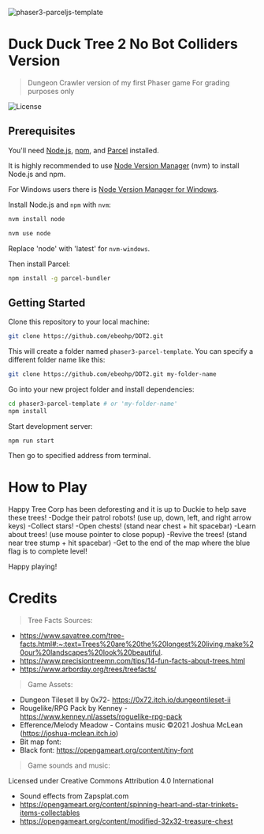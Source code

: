 ![phaser3-parceljs-template](https://www.piskelapp.com/p/agxzfnBpc2tlbC1hcHByEwsSBlBpc2tlbBiAgODU0NHXCww/view)

# Duck Duck Tree 2 No Bot Colliders Version
> Dungeon Crawler version of my first Phaser game
> For grading purposes only


![License](https://img.shields.io/badge/license-MIT-green)

## Prerequisites

You'll need [Node.js](https://nodejs.org/en/), [npm](https://www.npmjs.com/), and [Parcel](https://parceljs.org/) installed.

It is highly recommended to use [Node Version Manager](https://github.com/nvm-sh/nvm) (nvm) to install Node.js and npm.

For Windows users there is [Node Version Manager for Windows](https://github.com/coreybutler/nvm-windows).

Install Node.js and `npm` with `nvm`:

```bash
nvm install node

nvm use node
```

Replace 'node' with 'latest' for `nvm-windows`.

Then install Parcel:

```bash
npm install -g parcel-bundler
```

## Getting Started

Clone this repository to your local machine:

```bash
git clone https://github.com/ebeohp/DDT2.git
```

This will create a folder named `phaser3-parcel-template`. You can specify a different folder name like this:

```bash
git clone https://github.com/ebeohp/DDT2.git my-folder-name
```

Go into your new project folder and install dependencies:

```bash
cd phaser3-parcel-template # or 'my-folder-name'
npm install
```

Start development server:

```
npm run start
```
Then go to specified address from terminal.

# How to Play
Happy Tree Corp has been deforesting and it is up to Duckie to help save these trees! 
-Dodge their patrol robots! (use up, down, left, and right arrow keys)
-Collect stars!
-Open chests! (stand near chest + hit spacebar)
-Learn about trees! (use mouse pointer to close popup)
-Revive the trees! (stand near tree stump + hit spacebar)
-Get to the end of the map where the blue flag is to complete level!

Happy playing!

# Credits
>Tree Facts Sources:
- https://www.savatree.com/tree-facts.html#:~:text=Trees%20are%20the%20longest%20living,make%20our%20landscapes%20look%20beautiful.
- https://www.precisiontreemn.com/tips/14-fun-facts-about-trees.html
- https://www.arborday.org/trees/treefacts/

>Game Assets:
- Dungeon Tileset II by 0x72- https://0x72.itch.io/dungeontileset-ii
- Rougelike/RPG Pack by Kenney - https://www.kenney.nl/assets/roguelike-rpg-pack
- Efference/Melody Meadow - Contains music ©2021 Joshua McLean (https://joshua-mclean.itch.io) 
- Bit map font:
- Black font: https://opengameart.org/content/tiny-font

>Game sounds and music:

Licensed under Creative Commons Attribution 4.0 International
- Sound effects from Zapsplat.com
- https://opengameart.org/content/spinning-heart-and-star-trinkets-items-collectables
- https://opengameart.org/content/modified-32x32-treasure-chest